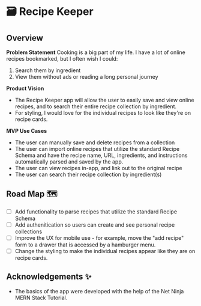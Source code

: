 # 🗃️ Recipe Keeper

## Overview

**Problem Statement**
Cooking is a big part of my life. I have a lot of online recipes bookmarked, but I often wish I could:
1. Search them by ingredient
1. View them without ads or reading a long personal journey

**Product Vision**
- The Recipe Keeper app will allow the user to easily save and view online recipes, and to search their entire recipe collection by ingredient. 
- For styling, I would love for the individual recipes to look like they're on recipe cards.

**MVP Use Cases**
- The user can manually save and delete recipes from a collection
- The user can import online recipes that utilize the standard Recipe Schema and have the recipe name, URL, ingredients, and instructions automatically parsed and saved by the app.
- The user can view recipes in-app, and link out to the original recipe
- The user can search their recipe collection by ingredient(s)

## Road Map 🗺️
* [ ] Add functionality to parse recipes that utilize the standard Recipe Schema
* [ ] Add authenitication so users can create and see personal recipe collections
* [ ] Improve the UX for mobile use - for example, move the "add recipe" form to a drawer that is accessed by a hamburger menu.
* [ ] Change the styling to make the individual recipes appear like they are on recipe cards.

## Acknowledgements ✨
- The basics of the app were developed with the help of the Net Ninja MERN Stack Tutorial.
